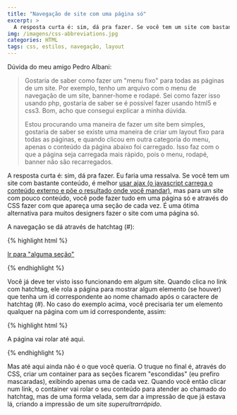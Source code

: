 ```yaml
---
title: "Navegação de site com uma página só"
excerpt: >
  A resposta curta é: sim, dá pra fazer. Se você tem um site com bastante conteúdo, é melhor usar ajax (...), mas para um site com pouco conteúdo, você pode fazer tudo em uma página só...
img: /imagens/css-abbreviations.jpg
categories: HTML
tags: css, estilos, navegação, layout
---
```


Dúvida do meu amigo Pedro Albani:

<blockquote>

Gostaria de saber como fazer um "menu fixo" para todas as páginas de um site. Por exemplo, tenho um arquivo com o menu de navegação de um site, banner-home e rodapé. Sei como fazer isso usando php, gostaria de saber se é possível fazer usando html5 e css3. Bom, acho que consegui explicar a minha dúvida.

Estou procurando uma maneira de fazer um site bem simples, gostaria de saber se existe uma maneira de criar um layout fixo para todas as páginas, e quando clicou em outra categoria do menu, apenas o conteúdo da página abaixo foi carregado. Isso faz com o que a página seja carregada mais rápido, pois o menu, rodapé, banner não são recarregados.

</blockquote>

A resposta curta é: sim, dá pra fazer. Eu faria uma ressalva. Se você tem um site com bastante conteúdo, é melhor <a href="http://johnylab.net/?id=123">usar ajax (o javascript carrega o conteúdo externo e põe o resultado onde você mandar)</a>, mas para um site com pouco conteúdo, você pode fazer tudo em uma página só e através do CSS fazer com que apareça uma seção de cada vez. É uma ótima alternativa para muitos designers fazer o site com uma página só.

A navegação se dá através de hatchtag (#):

{% highlight html %}

<a href="#algumasecao">Ir para "alguma seção"</a>

{% endhighlight %}


Você já deve ter visto isso funcionando em algum site. Quando clica no link com hatchtag, ele rola a página para mostrar algum elemento (se houver) que tenha um id correspondente ao nome chamado após o caractere de hatchtag (#). No caso do exemplo acima, você precisaria ter um elemento qualquer na página com um id correspondente, assim:

{% highlight html %}

<section id="algumasecao">
<p>A página vai rolar até aqui.</p>
</section>

{% endhighlight %}


Mas até aqui ainda não é o que você queria. O truque no final é, através do CSS, criar um container para as seções ficarem "escondidas" (eu prefiro mascaradas), exibindo apenas uma de cada vez. Quando você então clicar num link, o container vai rolar o seu conteúdo para atender ao chamado do hatchtag, mas de uma forma velada, sem dar a impressão de que já estava lá, criando a impressão de um site <em>superultrarrápido</em>.